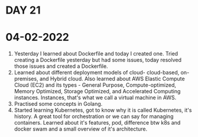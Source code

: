 # DAY 21

# 04-02-2022

1. Yesterday I learned about Dockerfile and today I created one. Tried creating a Dockerfile yesterday but had some issues, today resolved those issues and created a Dockerfile.
2. Learned about different deployment models of cloud- cloud-based, on-premises, and Hybrid cloud. Also learned about AWS Elastic Compute Cloud (EC2) and its types - General Purpose, Compute-optimized, Memory Optimized, Storage Optimized, and Accelerated Computing instances. Instances, that's what we call a virtual machine in AWS.
3. Practised some concepts in Golang.
4. Started learning Kubernetes, got to know why it is called Kubernetes, it's history. A great tool for orchestration or we can say for managing containers. Learned about it's features, pod, difference btw k8s and docker swam and a small overview of it's architecture.
